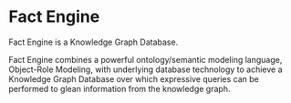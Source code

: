 # Fact Engine

Fact Engine is a Knowledge Graph Database.

Fact Engine combines a powerful ontology/semantic modeling language, Object-Role Modeling, with underlying database technology to achieve a Knowledge Graph Database over which expressive queries can be performed to glean information from the knowledge graph.


